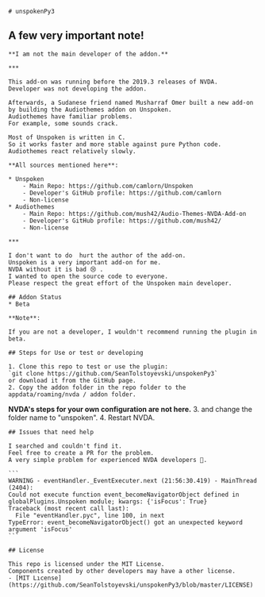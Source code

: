 	# unspokenPy3

## A few very important note!

	**I am not the main developer of the addon.**

	***

	This add-on was running before the 2019.3 releases of NVDA.  
	Developer was not developing the addon.

	Afterwards, a Sudanese friend named Musharraf Omer built a new add-on by building the Audiothemes addon on Unspoken.
	Audiothemes have familiar problems.
	For example, some sounds crack.

	Most of Unspoken is written in C.
	So it works faster and more stable against pure Python code.
	Audiothemes react relatively slowly.

	**All sources mentioned here**:

	* Unspoken
		- Main Repo: https://github.com/camlorn/Unspoken
		- Developer's GitHub profile: https://github.com/camlorn
		- Non-license
	* Audiothemes
		- Main Repo: https://github.com/mush42/Audio-Themes-NVDA-Add-on
		- Developer's GitHub profile: https://github.com/mush42/
		- Non-license

	***

	I don't want to do  hurt the author of the add-on.
	Unspoken is a very important add-on for me.
	NVDA without it is bad 😢 .
	I wanted to open the source code to everyone.
	Please respect the great effort of the Unspoken main developer.

	## Addon Status
	* Beta

	**Note**:

	If you are not a developer, I wouldn't recommend running the plugin in beta.

	## Steps for Use or test or developing

	1. Clone this repo to test or use the plugin:  
	`git clone https://github.com/SeanTolstoyevski/unspokenPy3`
	or download it from the GitHub page.
	2. Copy the addon folder in the repo folder to the appdata/roaming/nvda / addon folder.  
**NVDA's steps for your own configuration are not here.**
	3. and change the folder name to "unspoken".
	4. Restart NVDA.

	## Issues that need help

	I searched and couldn't find it.
	Feel free to create a PR for the problem.
	A very simple problem for experienced NVDA developers 🤗.

	```
	WARNING - eventHandler._EventExecuter.next (21:56:30.419) - MainThread (2404):
	Could not execute function event_becomeNavigatorObject defined in globalPlugins.Unspoken module; kwargs: {'isFocus': True}
	Traceback (most recent call last):
	  File "eventHandler.pyc", line 100, in next
	TypeError: event_becomeNavigatorObject() got an unexpected keyword argument 'isFocus'
	```

	## License

	This repo is licensed under the MIT License.
	Components created by other developers may have a other license.
	- [MIT Lıcense](https://github.com/SeanTolstoyevski/unspokenPy3/blob/master/LICENSE)
